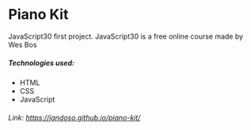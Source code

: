 # Piano Kit 

JavaScript30 first project. JavaScript30 is a free online course made by Wes Bos

##### Technologies used:
  - HTML
  - CSS
  - JavaScript

###### Link: https://jandoso.github.io/piano-kit/